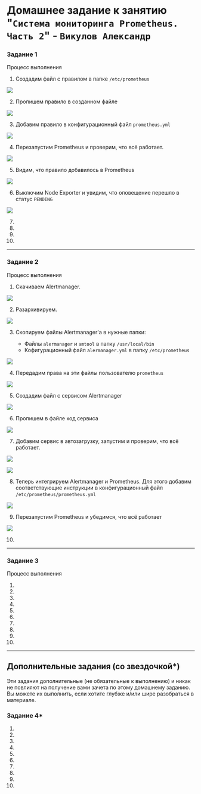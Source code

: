 # Домашнее задание к занятию "`Система мониторинга Prometheus. Часть 2`" - `Викулов Александр`

### Задание 1

Процесс выполнения

1. Создадим файл с правилом в папке `/etc/prometheus`

<p></p>
<kbd>
  <img src="https://github.com/AleksandrVikulov/08-05-prometheus-part-02/blob/master/img/task01-img01.png">
</kbd>
<p></p>

2. Пропишем правило в созданном файле

<p></p>
<kbd>
  <img src="https://github.com/AleksandrVikulov/08-05-prometheus-part-02/blob/master/img/task01-img02.png">
</kbd>
<p></p>

3. Добавим правило в конфигурационный файл `prometheus.yml`

<p></p>
<kbd>
  <img src="https://github.com/AleksandrVikulov/08-05-prometheus-part-02/blob/master/img/task01-img03.png">
</kbd>
<p></p>

4. Перезапустим Prometheus и проверим, что всё работает.

<p></p>
<kbd>
  <img src="https://github.com/AleksandrVikulov/08-05-prometheus-part-02/blob/master/img/task01-img04.png">
</kbd>
<p></p>

5. Видим, что правило добавилось в Prometheus

<p></p>
<kbd>
  <img src="https://github.com/AleksandrVikulov/08-05-prometheus-part-02/blob/master/img/task01-img05.png">
</kbd>
<p></p>

6. Выключим Node Exporter и увидим, что оповещение перешло в статус `PENDING`

<p></p>
<kbd>
  <img src="https://github.com/AleksandrVikulov/08-05-prometheus-part-02/blob/master/img/task01-img06.png">
</kbd>
<p></p>

7.

8.

9.

10.

---

### Задание 2

Процесс выполнения

1. Скачиваем Alertmanager.

<p></p>
<kbd>
  <img src="https://github.com/AleksandrVikulov/08-05-prometheus-part-02/blob/master/img/task02-img01.png">
</kbd>
<p></p>

2. Разархивируем.

<p></p>
<kbd>
  <img src="https://github.com/AleksandrVikulov/08-05-prometheus-part-02/blob/master/img/task02-img02.png">
</kbd>
<p></p>

3. Скопируем файлы Alertmanager'а в нужные папки:

    * Файлы `alermanager` и `amtool` в папку `/usr/local/bin`
    * Кофигурационный файл `alermanager.yml` в папку `/etc/prometheus`

<p></p>
<kbd>
  <img src="https://github.com/AleksandrVikulov/08-05-prometheus-part-02/blob/master/img/task02-img03.png">
</kbd>
<p></p>

4. Передадим права на эти файлы пользователю `prometheus`

<p></p>
<kbd>
  <img src="https://github.com/AleksandrVikulov/08-05-prometheus-part-02/blob/master/img/task02-img04.png">
</kbd>
<p></p>

5. Создадим файл с сервисом Alertmanager

<p></p>
<kbd>
  <img src="https://github.com/AleksandrVikulov/08-05-prometheus-part-02/blob/master/img/task02-img05.png">
</kbd>
<p></p>

6. Пропишем в файле код сервиса

<p></p>
<kbd>
  <img src="https://github.com/AleksandrVikulov/08-05-prometheus-part-02/blob/master/img/task02-img06.png">
</kbd>
<p></p>

7. Добавим сервис в автозагрузку, запустим и проверим, что всё работает.

<p></p>
<kbd>
  <img src="https://github.com/AleksandrVikulov/08-05-prometheus-part-02/blob/master/img/task02-img07-1.png">
</kbd>
<p></p>

<p></p>
<kbd>
  <img src="https://github.com/AleksandrVikulov/08-05-prometheus-part-02/blob/master/img/task02-img07-2.png">
</kbd>
<p></p>

8. Теперь интегрируем Alertmanager и Prometheus.
   Для этого добавим соответствующие инструкции в конфигурационный файл `/etc/prometheus/prometheus.yml`

<p></p>
<kbd>
  <img src="https://github.com/AleksandrVikulov/08-05-prometheus-part-02/blob/master/img/task02-img08.png">
</kbd>
<p></p>

9. Перезапустим Prometheus и убедимся, что всё работает

<p></p>
<kbd>
  <img src="https://github.com/AleksandrVikulov/08-05-prometheus-part-02/blob/master/img/task02-img09.png">
</kbd>
<p></p>

10.

---

### Задание 3

Процесс выполнения

1.

2.

3.

4.

5.

6.

7.

8.

9.

10.

---

## Дополнительные задания (со звездочкой*)

Эти задания дополнительные (не обязательные к выполнению) и никак не повлияют на получение вами зачета по этому домашнему заданию. Вы можете их выполнить, если хотите глубже и/или шире разобраться в материале.

### Задание 4*

1.

2.

3.

4.

5.

6.

7.

8.

9.

10.
